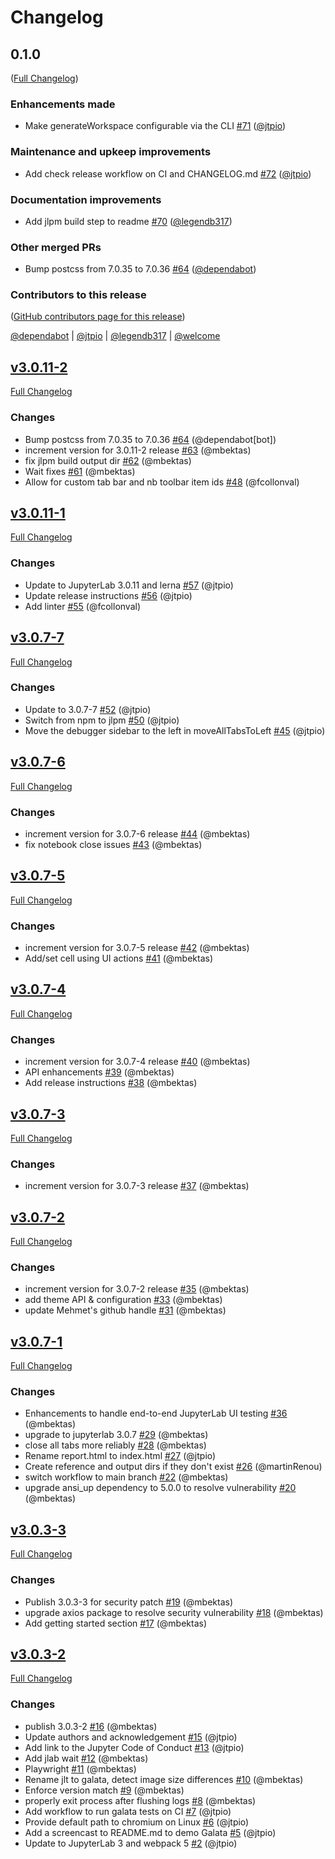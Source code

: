 # Changelog

<!-- <START NEW CHANGELOG ENTRY> -->

## 0.1.0

([Full Changelog](https://github.com/jupyterlab/galata/compare/v3.0.11-2...7500160990081d6d61bd15785e82e53d398cce33))

### Enhancements made

- Make generateWorkspace configurable via the CLI [#71](https://github.com/jupyterlab/galata/pull/71) ([@jtpio](https://github.com/jtpio))

### Maintenance and upkeep improvements

- Add check release workflow on CI and CHANGELOG.md [#72](https://github.com/jupyterlab/galata/pull/72) ([@jtpio](https://github.com/jtpio))

### Documentation improvements

- Add jlpm build step to readme  [#70](https://github.com/jupyterlab/galata/pull/70) ([@legendb317](https://github.com/legendb317))

### Other merged PRs

- Bump postcss from 7.0.35 to 7.0.36 [#64](https://github.com/jupyterlab/galata/pull/64) ([@dependabot](https://github.com/dependabot))

### Contributors to this release

([GitHub contributors page for this release](https://github.com/jupyterlab/galata/graphs/contributors?from=2021-06-20&to=2021-07-20&type=c))

[@dependabot](https://github.com/search?q=repo%3Ajupyterlab%2Fgalata+involves%3Adependabot+updated%3A2021-06-20..2021-07-20&type=Issues) | [@jtpio](https://github.com/search?q=repo%3Ajupyterlab%2Fgalata+involves%3Ajtpio+updated%3A2021-06-20..2021-07-20&type=Issues) | [@legendb317](https://github.com/search?q=repo%3Ajupyterlab%2Fgalata+involves%3Alegendb317+updated%3A2021-06-20..2021-07-20&type=Issues) | [@welcome](https://github.com/search?q=repo%3Ajupyterlab%2Fgalata+involves%3Awelcome+updated%3A2021-06-20..2021-07-20&type=Issues)

<!-- <END NEW CHANGELOG ENTRY> -->

## [v3.0.11-2](https://github.com/jupyterlab/galata/tree/v3.0.11-2)

[Full Changelog](https://github.com/jupyterlab/galata/compare/v3.0.11-1...v3.0.11-2)

### Changes

- Bump postcss from 7.0.35 to 7.0.36 [\#64](https://github.com/jupyterlab/galata/pull/64) (@dependabot[bot])
- increment version for 3.0.11-2 release [\#63](https://github.com/jupyterlab/galata/pull/63) (@mbektas)
- fix jlpm build output dir [\#62](https://github.com/jupyterlab/galata/pull/62) (@mbektas)
- Wait fixes [\#61](https://github.com/jupyterlab/galata/pull/61) (@mbektas)
- Allow for custom tab bar and nb toolbar item ids [\#48](https://github.com/jupyterlab/galata/pull/48) (@fcollonval)

## [v3.0.11-1](https://github.com/jupyterlab/galata/tree/v3.0.11-1)

[Full Changelog](https://github.com/jupyterlab/galata/compare/v3.0.7-7...v3.0.11-1)

### Changes

- Update to JupyterLab 3.0.11 and lerna [\#57](https://github.com/jupyterlab/galata/pull/57) (@jtpio)
- Update release instructions [\#56](https://github.com/jupyterlab/galata/pull/56) (@jtpio)
- Add linter [\#55](https://github.com/jupyterlab/galata/pull/55) (@fcollonval)

## [v3.0.7-7](https://github.com/jupyterlab/galata/tree/v3.0.7-7)

[Full Changelog](https://github.com/jupyterlab/galata/compare/v3.0.7-6...v3.0.7-7)

### Changes

- Update to 3.0.7-7 [\#52](https://github.com/jupyterlab/galata/pull/52) (@jtpio)
- Switch from npm to jlpm [\#50](https://github.com/jupyterlab/galata/pull/50) (@jtpio)
- Move the debugger sidebar to the left in moveAllTabsToLeft [\#45](https://github.com/jupyterlab/galata/pull/45) (@jtpio)

## [v3.0.7-6](https://github.com/jupyterlab/galata/tree/v3.0.7-6)

[Full Changelog](https://github.com/jupyterlab/galata/compare/v3.0.7-5...v3.0.7-6)

### Changes

- increment version for 3.0.7-6 release [\#44](https://github.com/jupyterlab/galata/pull/44) (@mbektas)
- fix notebook close issues [\#43](https://github.com/jupyterlab/galata/pull/43) (@mbektas)

## [v3.0.7-5](https://github.com/jupyterlab/galata/tree/v3.0.7-5)

[Full Changelog](https://github.com/jupyterlab/galata/compare/v3.0.7-4...v3.0.7-5)

### Changes

- increment version for 3.0.7-5 release [\#42](https://github.com/jupyterlab/galata/pull/42) (@mbektas)
- Add/set cell using UI actions [\#41](https://github.com/jupyterlab/galata/pull/41) (@mbektas)

## [v3.0.7-4](https://github.com/jupyterlab/galata/tree/v3.0.7-4)

[Full Changelog](https://github.com/jupyterlab/galata/compare/v3.0.7-3...v3.0.7-4)

### Changes

- increment version for 3.0.7-4 release [\#40](https://github.com/jupyterlab/galata/pull/40) (@mbektas)
- API enhancements [\#39](https://github.com/jupyterlab/galata/pull/39) (@mbektas)
- Add release instructions [\#38](https://github.com/jupyterlab/galata/pull/38) (@mbektas)

## [v3.0.7-3](https://github.com/jupyterlab/galata/tree/v3.0.7-3)

[Full Changelog](https://github.com/jupyterlab/galata/compare/v3.0.7-2...v3.0.7-3)

### Changes

- increment version for 3.0.7-3 release [\#37](https://github.com/jupyterlab/galata/pull/37) (@mbektas)

## [v3.0.7-2](https://github.com/jupyterlab/galata/tree/v3.0.7-2)

[Full Changelog](https://github.com/jupyterlab/galata/compare/v3.0.7-1...v3.0.7-2)

### Changes

- increment version for 3.0.7-2 release [\#35](https://github.com/jupyterlab/galata/pull/35) (@mbektas)
- add theme API & configuration [\#33](https://github.com/jupyterlab/galata/pull/33) (@mbektas)
- update Mehmet's github handle [\#31](https://github.com/jupyterlab/galata/pull/31) (@mbektas)

## [v3.0.7-1](https://github.com/jupyterlab/galata/tree/v3.0.7-1)

[Full Changelog](https://github.com/jupyterlab/galata/compare/v3.0.3-3...v3.0.7-1)

### Changes

- Enhancements to handle end-to-end JupyterLab UI testing [\#36](https://github.com/jupyterlab/galata/pull/36) (@mbektas)
- upgrade to jupyterlab 3.0.7 [\#29](https://github.com/jupyterlab/galata/pull/29) (@mbektas)
- close all tabs more reliably [\#28](https://github.com/jupyterlab/galata/pull/28) (@mbektas)
- Rename report.html to index.html [\#27](https://github.com/jupyterlab/galata/pull/27) (@jtpio)
- Create reference and output dirs if they don't exist [\#26](https://github.com/jupyterlab/galata/pull/26) (@martinRenou)
- switch workflow to main branch [\#22](https://github.com/jupyterlab/galata/pull/22) (@mbektas)
- upgrade ansi\_up dependency to 5.0.0 to resolve vulnerability [\#20](https://github.com/jupyterlab/galata/pull/20) (@mbektas)

## [v3.0.3-3](https://github.com/jupyterlab/galata/tree/v3.0.3-3)

[Full Changelog](https://github.com/jupyterlab/galata/compare/v3.0.3-2...v3.0.3-3)

### Changes

- Publish 3.0.3-3 for security patch [\#19](https://github.com/jupyterlab/galata/pull/19) (@mbektas)
- upgrade axios package to resolve security vulnerability [\#18](https://github.com/jupyterlab/galata/pull/18) (@mbektas)
- Add getting started section [\#17](https://github.com/jupyterlab/galata/pull/17) (@mbektas)

## [v3.0.3-2](https://github.com/jupyterlab/galata/tree/v3.0.3-2)

[Full Changelog](https://github.com/jupyterlab/galata/compare/31767100603daa49e2cb6b7466451be5f76f4ac2...v3.0.3-2)

### Changes

- publish 3.0.3-2 [\#16](https://github.com/jupyterlab/galata/pull/16) (@mbektas)
- Update authors and acknowledgement [\#15](https://github.com/jupyterlab/galata/pull/15) (@jtpio)
- Add link to the Jupyter Code of Conduct [\#13](https://github.com/jupyterlab/galata/pull/13) (@jtpio)
- Add jlab wait [\#12](https://github.com/jupyterlab/galata/pull/12) (@mbektas)
- Playwright [\#11](https://github.com/jupyterlab/galata/pull/11) (@mbektas)
- Rename jlt to galata, detect image size differences [\#10](https://github.com/jupyterlab/galata/pull/10) (@mbektas)
- Enforce version match [\#9](https://github.com/jupyterlab/galata/pull/9) (@mbektas)
- properly exit process after flushing logs [\#8](https://github.com/jupyterlab/galata/pull/8) (@mbektas)
- Add workflow to run galata tests on CI [\#7](https://github.com/jupyterlab/galata/pull/7) (@jtpio)
- Provide default path to chromium on Linux [\#6](https://github.com/jupyterlab/galata/pull/6) (@jtpio)
- Add a screencast to README.md to demo Galata [\#5](https://github.com/jupyterlab/galata/pull/5) (@jtpio)
- Update to JupyterLab 3 and webpack 5 [\#2](https://github.com/jupyterlab/galata/pull/2) (@jtpio)
